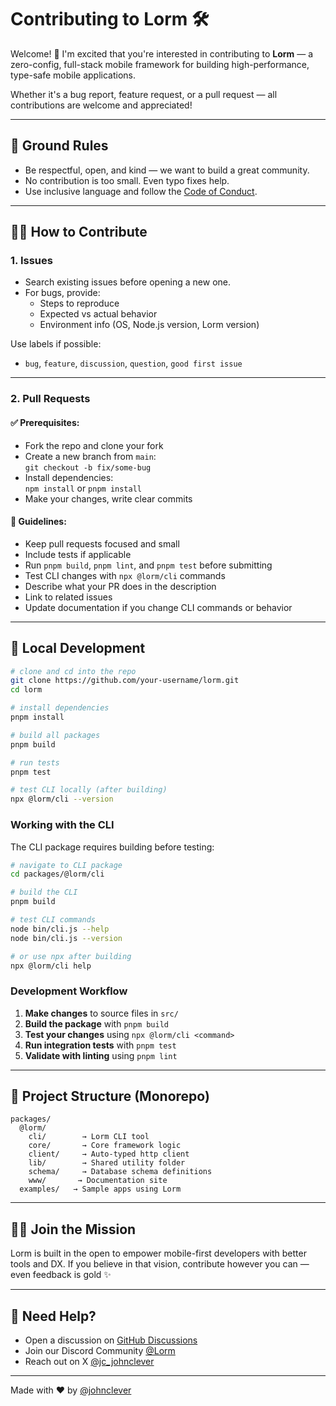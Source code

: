 
# Contributing to Lorm 🛠️

Welcome! 👋 I'm excited that you're interested in contributing to **Lorm** — a zero-config, full-stack mobile framework for building high-performance, type-safe mobile applications.

Whether it's a bug report, feature request, or a pull request — all contributions are welcome and appreciated!

---

## 📌 Ground Rules

- Be respectful, open, and kind — we want to build a great community.
- No contribution is too small. Even typo fixes help.
- Use inclusive language and follow the [Code of Conduct](./CODE_OF_CONDUCT.md).

---

## 🧑‍💻 How to Contribute

### 1. Issues

- Search existing issues before opening a new one.
- For bugs, provide:
  - Steps to reproduce
  - Expected vs actual behavior
  - Environment info (OS, Node.js version, Lorm version)

Use labels if possible:
- `bug`, `feature`, `discussion`, `question`, `good first issue`

---

### 2. Pull Requests

#### ✅ Prerequisites:
- Fork the repo and clone your fork
- Create a new branch from `main`:  
  `git checkout -b fix/some-bug`  
- Install dependencies:  
  `npm install` or `pnpm install`
- Make your changes, write clear commits

#### 🚦 Guidelines:
- Keep pull requests focused and small
- Include tests if applicable
- Run `pnpm build`, `pnpm lint`, and `pnpm test` before submitting
- Test CLI changes with `npx @lorm/cli` commands
- Describe what your PR does in the description
- Link to related issues
- Update documentation if you change CLI commands or behavior

---

## 🧪 Local Development

```bash
# clone and cd into the repo
git clone https://github.com/your-username/lorm.git
cd lorm

# install dependencies
pnpm install

# build all packages
pnpm build

# run tests
pnpm test

# test CLI locally (after building)
npx @lorm/cli --version
```

### Working with the CLI

The CLI package requires building before testing:

```bash
# navigate to CLI package
cd packages/@lorm/cli

# build the CLI
pnpm build

# test CLI commands
node bin/cli.js --help
node bin/cli.js --version

# or use npx after building
npx @lorm/cli help
```

### Development Workflow

1. **Make changes** to source files in `src/`
2. **Build the package** with `pnpm build`
3. **Test your changes** using `npx @lorm/cli <command>`
4. **Run integration tests** with `pnpm test`
5. **Validate with linting** using `pnpm lint`

---

## 📁 Project Structure (Monorepo)

```
packages/
  @lorm/
    cli/        → Lorm CLI tool
    core/       → Core framework logic
    client/     → Auto-typed http client
    lib/        → Shared utility folder
    schema/     → Database schema definitions
    www/       → Documentation site
  examples/   → Sample apps using Lorm
```

---

## 🧙‍♂️ Join the Mission

Lorm is built in the open to empower mobile-first developers with better tools and DX. If you believe in that vision, contribute however you can — even feedback is gold ✨

---

## 💬 Need Help?

- Open a discussion on [GitHub Discussions](https://github.com/JohnClever/lorm/discussions)
- Join our Discord Community [@Lorm](https://discord.gg/T3pUn5NvnV)
- Reach out on X [@jc_johnclever](https://x.com/jc_johnclever)

---

Made with ❤️ by [@johnclever](https://xorla.me)
